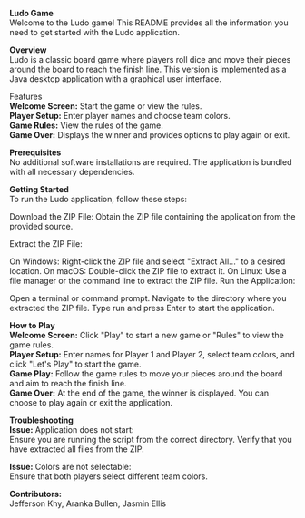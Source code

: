 **Ludo Game**<br>
Welcome to the Ludo game! This README provides all the information you need to get started with the Ludo application.<br>

**Overview**<br>
Ludo is a classic board game where players roll dice and move their pieces around the board to reach the finish line. This version is implemented as a Java desktop application with a graphical user interface.

Features<br>
**Welcome Screen:** Start the game or view the rules.<br>
**Player Setup:** Enter player names and choose team colors.<br>
**Game Rules:** View the rules of the game.<br>
**Game Over:** Displays the winner and provides options to play again or exit.<br>

**Prerequisites**<br>
No additional software installations are required. The application is bundled with all necessary dependencies.<br>

**Getting Started**<br>
To run the Ludo application, follow these steps:

Download the ZIP File: Obtain the ZIP file containing the application from the provided source.<br>

Extract the ZIP File:<br>

On Windows: Right-click the ZIP file and select "Extract All..." to a desired location.
On macOS: Double-click the ZIP file to extract it.
On Linux: Use a file manager or the command line to extract the ZIP file.
Run the Application:

Open a terminal or command prompt.
Navigate to the directory where you extracted the ZIP file.
Type run and press Enter to start the application.<br>


****How to Play****<br>
**Welcome Screen:** Click "Play" to start a new game or "Rules" to view the game rules.<br>
**Player Setup:** Enter names for Player 1 and Player 2, select team colors, and click "Let's Play" to start the game.<br>
**Game Play:** Follow the game rules to move your pieces around the board and aim to reach the finish line.<br>
**Game Over:** At the end of the game, the winner is displayed. You can choose to play again or exit the application.<br>

**Troubleshooting** <br>
**Issue:** Application does not start:<br>
Ensure you are running the script from the correct directory.
Verify that you have extracted all files from the ZIP.<br>

**Issue:** Colors are not selectable:<br>
Ensure that both players select different team colors.

**Contributors:**<br>
Jefferson Khy, Aranka Bullen, Jasmin Ellis
